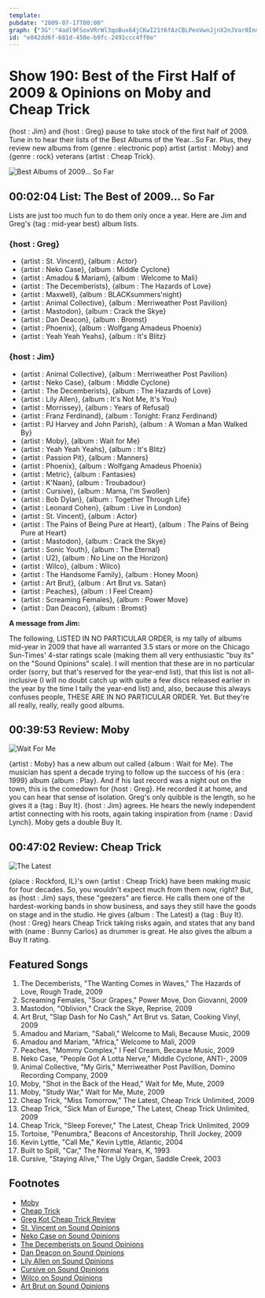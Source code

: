 ```yaml
---
template: 
pubdate: "2009-07-17T00:00"
graph: {"3G":"4adl9FSoxVRrWl3qoBux64jCKwI21t6fAzCBLPeoVwnJjnX2nJVar0Inde803izjlSi8jGnagVFxzCjVBI5glnrQHD1eGh99w2aHBAeHxVpyYjBInyoFVv8JBE5qJFQe15a28jPh8gRdMzeCfQf2lFLrMQuWLFBmQlzAwgBuiiBEupCDBrTRBI5QDbHZ87BGCISozT8DarB7hypZ0WBCO0QwrFsFOzViSS3ttlffLOOlzTf0OQXS3lbAIFbXCKirxQjXBEbmjsSisJ2Nx2cBLXdD","1UH":"MzeCfQf2lFBLX4qMzeCf9jYdAMzeCf97qipQf2lF97qipBHm1G97qipX6cfd","26E":"Qiyz2nURONIYMKUnURONFAC9tnURON97qipX6cfd97qipFAC9t97qipBHm1G"}
id: "e042dd6f-681d-450e-b9fc-2491ccc4ff0e"
---
```






# Show 190: Best of the First Half of 2009 & Opinions on Moby and Cheap Trick

{host : Jim} and {host : Greg} pause to take stock of the first half of 2009. Tune in to hear their lists of the Best Albums of the Year...So Far. Plus, they review new albums from {genre : electronic pop} artist {artist : Moby} and {genre : rock} veterans {artist : Cheap Trick}.

![Best Albums of 2009... So Far](https://static.soundopinions.org/images/2009/2009albumsbest.jpg)



## 00:02:04 List: The Best of 2009... So Far

Lists are just too much fun to do them only once a year. Here are Jim and Greg's {tag : mid-year best} album lists.


### {host : Greg}

- {artist : St. Vincent}, {album : Actor}
- {artist : Neko Case}, {album : Middle Cyclone}
- {artist : Amadou & Mariam}, {album : Welcome to Mali}
- {artist : The Decemberists}, {album : The Hazards of Love}
- {artist : Maxwell}, {album : BLACKsummers'night}
- {artist : Animal Collective}, {album : Merriweather Post Pavilion}
- {artist : Mastodon}, {album : Crack the Skye}
- {artist : Dan Deacon}, {album : Bromst}
- {artist : Phoenix}, {album : Wolfgang Amadeus Phoenix}
- {artist : Yeah Yeah Yeahs}, {album : It's Blitz}


### {host : Jim}

- {artist : Animal Collective}, {album : Merriweather Post Pavilion}
- {artist : Neko Case}, {album : Middle Cyclone}
- {artist : The Decemberists}, {album : The Hazards of Love}
- {artist : Lily Allen}, {album : It's Not Me, It's You}
- {artist : Morrissey}, {album : Years of Refusal}
- {artist : Franz Ferdinand}, {album : Tonight: Franz Ferdinand}
- {artist : PJ Harvey and John Parish}, {album : A Woman a Man Walked By}
- {artist : Moby}, {album : Wait for Me}
- {artist : Yeah Yeah Yeahs}, {album : It's Blitz}
- {artist : Passion Pit}, {album : Manners}
- {artist : Phoenix}, {album : Wolfgang Amadeus Phoenix}
- {artist : Metric}, {album : Fantasies}
- {artist : K'Naan}, {album : Troubadour}
- {artist : Cursive}, {album : Mama, I'm Swollen}
- {artist : Bob Dylan}, {album : Together Through Life}
- {artist : Leonard Cohen}, {album : Live in London}
- {artist : St. Vincent}, {album : Actor}
- {artist : The Pains of Being Pure at Heart}, {album : The Pains of Being Pure at Heart}
- {artist : Mastodon}, {album : Crack the Skye}
- {artist : Sonic Youth}, {album : The Eternal}
- {artist : U2}, {album : No Line on the Horizon}
- {artist : Wilco}, {album : Wilco}
- {artist : The Handsome Family}, {album : Honey Moon}
- {artist : Art Brut}, {album : Art Brut vs. Satan}
- {artist : Peaches}, {album : I Feel Cream}
- {artist : Screaming Females}, {album : Power Move}
- {artist : Dan Deacon}, {album : Bromst}

**A message from Jim:**

The following, LISTED IN NO PARTICULAR ORDER, is my tally of albums mid-year in 2009 that have all warranted 3.5 stars or more on the Chicago Sun-Times' 4-star ratings scale (making them all very enthusiastic "buy its" on the "Sound Opinions" scale). I will mention that these are in no particular order (sorry, but that's reserved for the year-end list), that this list is not all-inclusive (I will no doubt catch up with quite a few discs released earlier in the year by the time I tally the year-end list) and, also, because this always confuses people, THESE ARE IN NO PARTICULAR ORDER. Yet. But they're all really, really, really good albums.



## 00:39:53 Review: Moby

![Wait For Me](https://static.soundopinions.org/assets/190/1UH0.jpg)

{artist : Moby} has a new album out called {album : Wait for Me}. The musician has spent a decade trying to follow up the success of his {era : 1999} album {album : Play}. And if his last record was a night out on the town, this is the comedown for {host : Greg}. He recorded it at home, and you can hear that sense of isolation. Greg's only quibble is the length, so he gives it a {tag : Buy It}. {host : Jim} agrees. He hears the newly independent artist connecting with his roots, again taking inspiration from {name : David Lynch}. Moby gets a double Buy It.



## 00:47:02 Review: Cheap Trick

![The Latest](https://static.soundopinions.org/assets/190/26E0.jpg)

{place : Rockford, IL}'s own {artist : Cheap Trick} have been making music for four decades. So, you wouldn't expect much from them now, right? But, as {host : Jim} says, these "geezers" are fierce. He calls them one of the hardest-working bands in show business, and says they still have the goods on stage and in the studio. He gives {album : The Latest} a {tag : Buy It}. {host : Greg} hears Cheap Trick taking risks again, and states that any band with {name : Bunny Carlos} as drummer is great. He also gives the album a Buy It rating.



## Featured Songs

1. The Decemberists, "The Wanting Comes in Waves," The Hazards of Love, Rough Trade, 2009
2. Screaming Females, "Sour Grapes," Power Move, Don Giovanni, 2009
3. Mastodon, "Oblivion," Crack the Skye, Reprise, 2009
4. Art Brut, "Slap Dash for No Cash," Art Brut vs. Satan, Cooking Vinyl, 2009
5. Amadou and Mariam, "Sabali," Welcome to Mali, Because Music, 2009
6. Amadou and Mariam, "Africa," Welcome to Mali, 2009
7. Peaches, "Mommy Complex," I Feel Cream, Because Music, 2009
8. Neko Case, "People Got A Lotta Nerve," Middle Cyclone, ANTI-, 2009
9. Animal Collective, "My Girls," Merriweather Post Pavillion, Domino Recording Company, 2009
10. Moby, "Shot in the Back of the Head," Wait for Me, Mute, 2009
11. Moby, "Study War," Wait for Me, Mute, 2009
12. Cheap Trick, "Miss Tomorrow," The Latest, Cheap Trick Unlimited, 2009
13. Cheap Trick, "Sick Man of Europe," The Latest, Cheap Trick Unlimited, 2009
14. Cheap Trick, "Sleep Forever," The Latest, Cheap Trick Unlimited, 2009
15. Tortoise, "Penumbra," Beacons of Ancestorship, Thrill Jockey, 2009
16. Kevin Lyttle, "Call Me," Kevin Lyttle, Atlantic, 2004
17. Built to Spill, "Car," The Normal Years, K, 1993
18. Cursive, "Staying Alive," The Ugly Organ, Saddle Creek, 2003



## Footnotes

- [Moby](http://www.moby.com/)
- [Cheap Trick](http://www.cheaptrick.com/)
- [Greg Kot Cheap Trick Review](http://articles.chicagotribune.com/2009-06-23/entertainment/0906220386_1_tom-petersson-bun-e-carlos-robin-zander)
- [St. Vincent on Sound Opinions](/show/189)
- [Neko Case on Sound Opinions](/show/71)
- [The Decemberists on Sound Opinions](/show/80)
- [Dan Deacon on Sound Opinions](/show/183)
- [Lily Allen on Sound Opinions](/show/65)
- [Cursive on Sound Opinions](/show/133)
- [Wilco on Sound Opinions](/show/77)
- [Art Brut on Sound Opinions](/show/24)
